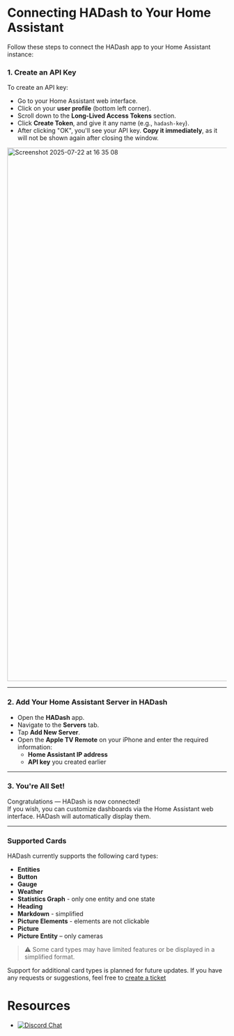 # Connecting HADash to Your Home Assistant

Follow these steps to connect the HADash app to your Home Assistant instance:

### 1. Create an API Key
To create an API key:

- Go to your Home Assistant web interface.
- Click on your **user profile** (bottom left corner).
- Scroll down to the **Long-Lived Access Tokens** section.
- Click **Create Token**, and give it any name (e.g., `hadash-key`).
- After clicking "OK", you'll see your API key. **Copy it immediately**, as it will not be shown again after closing the window.
<img width="2528" height="1226" alt="Screenshot 2025-07-22 at 16 35 08" src="https://github.com/user-attachments/assets/e5f9e72f-643e-47de-bdf1-d2ad60a1ec85" />


---

### 2. Add Your Home Assistant Server in HADash

- Open the **HADash** app.
- Navigate to the **Servers** tab.
- Tap **Add New Server**.
- Open the **Apple TV Remote** on your iPhone and enter the required information:
  - **Home Assistant IP address**
  - **API key** you created earlier

---

### 3. You're All Set!

Congratulations — HADash is now connected!  
If you wish, you can customize dashboards via the Home Assistant web interface. HADash will automatically display them.

---

### Supported Cards

HADash currently supports the following card types:

- **Entities**
- **Button**
- **Gauge**
- **Weather**
- **Statistics Graph** - only one entity and one state
- **Heading**
- **Markdown** - simplified
- **Picture Elements** - elements are not clickable
- **Picture**
- **Picture Entity** – only cameras

> ⚠️ Some card types may have limited features or be displayed in a simplified format.

Support for additional card types is planned for future updates.
If you have any requests or suggestions, feel free to [create a ticket](https://github.com/Jon-Elf/HADash-public/issues)


# Resources
- [![Discord Chat](https://img.shields.io/discord/1403038611661918389?logo=discord&logoColor=ffffff&color=7389D8)](https://discord.gg/a8Ucmcv8J4)
